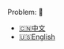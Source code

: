 Problem: :link: 
- [:cn:中文](https://leetcode-cn.com/problems/integer-to-roman)
- [:us:English](https://leetcode.com/problems/integer-to-roman)